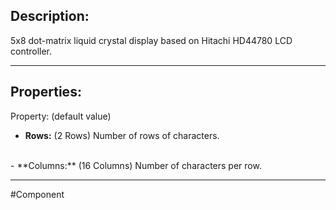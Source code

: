 ## Description:

5x8 dot-matrix liquid crystal display based on Hitachi HD44780 LCD controller.

---

## Properties:

Property: (default value)

- **Rows:** (2 Rows)
   Number of rows of characters.
<br>
- **Columns:** (16 Columns)
   Number of characters per row.

---

#Component 